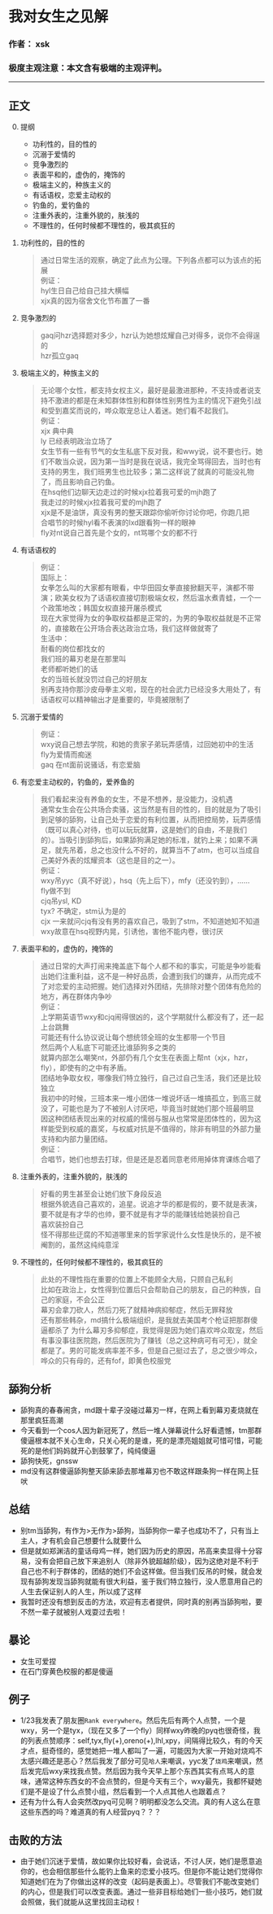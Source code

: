 # 我对女生之见解
### 作者： xsk
### 极度主观注意：本文含有极端的主观评判。
----------------------

## 正文  

0. 提纲  
   + 功利性的，目的性的
   + 沉溺于爱情的
   + 竞争激烈的
   + 表面平和的，虚伪的，掩饰的
   + 极端主义的，种族主义的
   + 有话语权，恋爱主动权的
   + 钓鱼的，爱钓鱼的
   + 注重外表的，注重外貌的，肤浅的  
   + 不理性的，任何时候都不理性的，极其疯狂的

1. 功利性的，目的性的  
   > 通过日常生活的观察，确定了此点为公理。下列各点都可以为该点的拓展  
   > 例证：  
   > hyl生日自己给自己挂大横幅  
   > xjx真的因为宿舍文化节布置了一番  
2. 竞争激烈的  
   > gaq问hzr选择题对多少，hzr认为她想炫耀自己对得多，说你不会得逞的  
   > hzr孤立gaq
3. 极端主义的，种族主义的
   > 无论哪个女性，都支持女权主义，最好是最激进那种，不支持或者说支持不激进的都是在未知群体性别和群体性别男性为主的情况下避免引战和受到嘉奖而说的，哗众取宠总让人着迷。她们看不起我们。  
   > 例证：  
   > xjx 典中典  
   > ly 已经表明政治立场了  
   > 女生节有一些有节气的女生私底下反对我，和wwy说，说不要也行。她们不敢当众说，因为第一当时是我在说话，我完全骂得回去，当时也有支持的男生，我们班男生也比较多；第二这样说了就真的可能没礼物了，而且影响自己钓鱼。  
   > 在hsq他们边聊天边走过的时候xjx拉着我可爱的mjh跑了  
   > 我走过的时候xjx拉着我可爱的mjh跑了  
   > xjx是不是油饼，真没有男的整天跟踪你偷听你讨论你吧，你跑几把  
   > 合唱节的时候hyl看不表演的lxd跟看狗一样的眼神  
   > fly对nt说自己首先是个女的，nt骂哪个女的都不行  
4. 有话语权的
   > 例证：  
   > 国际上：  
   > 女拳怎么叫的大家都有眼看，中华田园女拳直接掀翻天平，演都不带演；欧美女权为了话语权直接切割极端女权，然后温水煮青蛙，一个一个政策地改；韩国女权直接开屠杀模式    
   > 现在大家觉得为女的争取权益都是正常的，为男的争取权益就是不正常的，直接敢在公开场合表达政治立场，我们这样做就寄了  
   > 生活中：  
   > 耐看的岗位都找女的  
   > 我们班的幕刃老是在那里叫  
   > 老师都听她们的话  
   > 女的当班长就没罚过自己的好朋友  
   > 别再支持你那沙皮母拳主义啦，现在的社会武力已经没多大用处了，有话语权可以精神输出才是重要的，毕竟被限制了  
5. 沉溺于爱情的
   > 例证：  
   > wxy说自己想去学院，和她的贵家子弟玩弄感情，过回她初中的生活  
   > fly为爱情而痴迷  
   > gaq 在nt面前说骚话，有恋爱脑
6. 有恋爱主动权的，钓鱼的，爱养鱼的
   > 我们看起来没有养鱼的女生，不是不想养，是没能力，没机遇  
   > 通常女生会在公共场合卖骚，这当然是有目的性的，目的就是为了吸引到足够的舔狗，让自己处于恋爱的有利位置，从而把控局势，玩弄感情（既可以真心对待，也可以玩玩就算，这是她们的自由，不是我们的）。当吸引到舔狗后，如果舔狗满足她的标准，就钓上来；如果不满足，就先吊着，总之也没什么不好的，就算当不了atm，也可以当成自己美好外表的炫耀资本（这也是目的之一）。  
   > 例证：  
   > wxy吊yyc（真不好说），hsq（先上后下），mfy（还没钓到），……  
   > fly做不到  
   > cjq吊ysl, KD  
   > tyx? 不确定，stm认为是的  
   > cjx 一来就问cjq有没有男的喜欢自己，吸到了stm，不知道她知不知道  
   > wxy故意在hsq视野内晃，引诱他，害他不能内卷，很讨厌
7. 表面平和的，虚伪的，掩饰的
   > 通过日常的大声打闹来掩盖底下每个人都不和的事实，可能是争吵能看出她们注重利益，这不是一种好品质，会遭到我们的嫌弃，从而完成不了对恋爱的主动把握。她们选择对外团结，先排除对整个团体有危险的地方，再在群体内争吵  
   > 例证：  
   > 上学期英语节wxy和cjq闹得很凶的，这个学期就什么都没有了，还一起上台跳舞  
   > 可能还有什么协议说让每个想统领全班的女生都带一个节目  
   > 然后两个人私底下可能还比谁舔狗多之类的  
   > 就算内部怎么嘲笑nt，外部仍有几个女生在表面上帮nt（xjx，hzr，fly），即使有的之中有矛盾。  
   > 团结地争取女权，哪像我们特立独行，自己过自己生活，我们还是比较独立  
   > 我初中的时候，三班本来一堆小团体一堆说坏话一堆搞孤立，到高三就没了，可能也是为了不被别人讨厌吧，毕竟当时就她们那个班最明显  
   > 因这种团结表现出来的对权威的懦弱与服从也常常是团体性的，因为这样能受到权威的嘉奖，与权威对抗是不值得的，除非有明显的外部力量支持和内部力量团结。  
   > 例证：  
   > 合唱节，她们也想去打球，但是还是忍着同意老师用掉体育课练合唱了
8. 注重外表的，注重外貌的，肤浅的  
   > 好看的男生甚至会让她们放下身段反追  
   > 根据外貌选自己喜欢的，追星。说追才华的都是假的，要不就是表演，要不就是有才华的也帅，要不就是有才华的能赚钱给她装扮自己  
   > 喜欢装扮自己  
   > 怪不得那些迂腐的不知道哪里来的哲学家说什么女性是快乐的，是不被阉割的，虽然这纯纯意淫  
9. 不理性的，任何时候都不理性的，极其疯狂的  
   > 此处的不理性指在重要的位置上不能顾全大局，只顾自己私利  
   > 比如在政治上，女性得到位置后只会帮助自己的朋友，自己的种族，自己的家庭，不会公正  
   > 幕刃会拿刀砍人，然后刀死了就精神病抑郁症，然后无罪释放  
   > 还有那些韩杂，md搞什么极端组织，是我就去美国考个枪证把那群傻逼都杀了
   > 为什么幕刃多抑郁症，我觉得是因为她们喜欢哗众取宠，然后有事没事往医院跑，然后医院为了赚钱（总之这种病可有可无），就全都是了。男的可能发病率差不多，但是自己挺过去了，总之很少哗众，哗众的只有母的，还有fof，即黄色校服党

## 舔狗分析
+ 舔狗真的春春闹贪，md跟十辈子没碰过幕刃一样，在网上看到幕刃麦烧就在那里疯狂高潮
+ 今天看到一个cos人因为新冠死了，然后一堆人弹幕说什么好看遗憾，tm那群傻逼根本就不关心生命，只关心死的是谁，死的是漂亮姐姐就可惜可惜，可能死的是他们妈妈就开心到鼓掌了，纯纯傻逼
+ 舔狗快死，gnssw
+ md没有这群傻逼舔狗整天舔来舔去那堆幕刃也不敢这样跟条狗一样在网上狂吠

## 总结
+ 别tm当舔狗，有作为>无作为>舔狗，当舔狗你一辈子也成功不了，只有当上主人，才有机会自己想要什么就要什么  
+ 但是就如郑渊洁的童话母鸡一样，她们因为历史的原因，吊高来卖显得十分容易，没有会把自己放下来追别人（除非外貌超越阶级），因为这绝对是不利于自己也不利于群体的，团结的她们不会这样做。但当我们反吊的时候，就会发现有舔狗发现当舔狗就能有很大利益，鉴于我们特立独行，没人愿意用自己的人生去保证别人的人生，所以成了这样  
+ 我暂时还没有想到反击的方法，欢迎有志者提供，同时真的别再当舔狗啦，要不然一辈子就被别人戏耍过去啦！  

## 暴论
+ 女生可爱捏
+ 在石门穿黄色校服的都是傻逼

## 例子
+ 1/23我发表了朋友圈`Rank everywhere`。然后先后有两个人点赞，一个是wxy，另一个是tyx，（现在又多了一个fly）同样wxy昨晚的pyq也很奇怪，我的列表点赞顺序：self,tyx,fly(+),oreno(+),lhl,xpy，间隔得比较久，有的今天才点，挺奇怪的，感觉她把一堆人都叫了一遍，可能因为大家一开始对烧鸡不太感兴趣还是恶心？然后我发了部分可见`哈人`来嘲讽，yyc发了`烧鸡`来嘲讽，然后发完后wxy来找我点赞。然后因为我今天早上那个东西其实有点骂人的意味，通常这种东西女的不会点赞的，但是今天有三个，wxy最先，我都怀疑她们是不是设了什么点赞小组，然后看到一个人点其他人也跟着点？
+ 还有为什么有人会突然改pyq可见啊？明明都没怎么交流。真的有人这么在意这些东西的吗？难道真的有人经营pyq？？？

## 击败的方法
+ 由于她们沉迷于爱情，故如果你比较好看，会说话，不讨人厌，她们是愿意追你的，也会相信那些什么能钓上鱼来的恋爱小技巧。但是你不能让她们觉得你知道她们在为了你做出这样的改变（起码是表面上）。尽管我们不能改变她们的内心，但是我们可以改变表面。通过一些非目标给她们一些小技巧，她们就会照做，我们就能从这里找回主动权！
